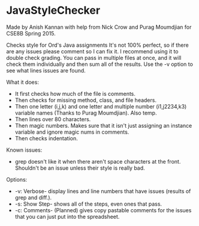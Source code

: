 # JavaStyleChecker
Made by Anish Kannan with help from Nick Crow and Purag Moumdjian for CSE8B Spring 2015. 

Checks style for Ord's Java assignments
It's not 100% perfect, so if there are any issues please comment so I can fix it. I recommend using it to double check grading.
You can pass in multiple files at once, and it will check them individually and then sum all of the results. Use the -v option
to see what lines issues are found.

What it does:
* It first checks how much of the file is comments.
* Then checks for missing method, class, and file headers.
* Then one letter (i,j,k) and one letter and multiple number (i1,j2234,k3) variable names (Thanks to Purag Moumdjian). Also temp.
* Then lines over 80 characters.
* Then magic numbers. Makes sure that it isn't just assigning an instance variable and ignore magic nums in comments.
* Then checks indentation.

Known issues: 
* grep doesn't like it when there aren't space characters at the front. Shouldn't be an issue unless their style is really bad.

Options: 
* -v: Verbose- display lines and line numbers that have issues (results of grep and diff.).
* -s: Show Step- shows all of the steps, even ones that pass. 
* -c: Comments- (Planned) gives copy pastable comments for the issues that you can just put into the spreadsheet.
